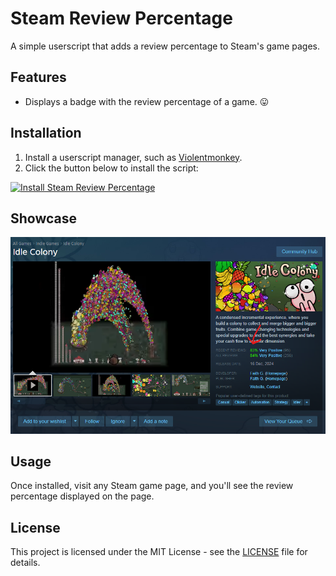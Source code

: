 # Steam Review Percentage

A simple userscript that adds a review percentage to Steam's game pages.

## Features

- Displays a badge with the review percentage of a game. 😛

## Installation

1. Install a userscript manager, such as [Violentmonkey](https://violentmonkey.github.io/).
2. Click the button below to install the script:

[![Install Steam Review Percentage](https://img.shields.io/static/v1?label=Install&message=Steam%20Review%20Percentage&color=brightgreen&style=for-the-badge)](https://github.com/caneva20/steam-review-percentage/raw/refs/heads/main/steam-review-percentage.user.js)

## Showcase

![Steam Review Percentage Showcase](showcase.png)

## Usage

Once installed, visit any Steam game page, and you'll see the review percentage displayed on the page.

## License

This project is licensed under the MIT License - see the [LICENSE](LICENSE) file for details.

